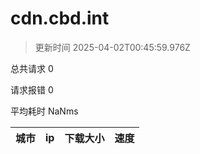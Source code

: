 
  # cdn.cbd.int

  > 更新时间 2025-04-02T00:45:59.976Z
  
  总共请求 0

  请求报错 0

  平均耗时 NaNms

|城市|ip|下载大小|速度|
|-----|----------|---|---|

  